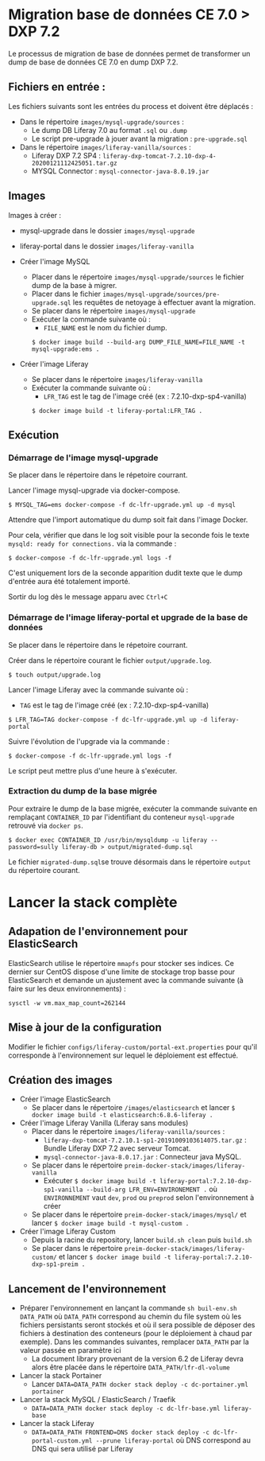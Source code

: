 # Migration base de données CE 7.0 > DXP 7.2

Le processus de migration de base de données permet de transformer un dump de base de données CE 7.0 en dump DXP 7.2.

## Fichiers en entrée :

Les fichiers suivants sont les entrées du process et doivent être déplacés :

* Dans le répertoire `images/mysql-upgrade/sources` :
    * Le dump DB Liferay 7.0 au format `.sql` ou `.dump` 
    * Le script pre-upgrade à jouer avant la migration : `pre-upgrade.sql`
* Dans le répertoire `images/liferay-vanilla/sources` : 
    * Liferay DXP 7.2 SP4 : `liferay-dxp-tomcat-7.2.10-dxp-4-20200121112425051.tar.gz`
    * MYSQL Connector : `mysql-connector-java-8.0.19.jar`

## Images

Images à créer :

* mysql-upgrade dans le dossier `images/mysql-upgrade`
* liferay-portal dans le dossier `images/liferay-vanilla`

* Créer l'image MySQL
    * Placer dans le répertoire `images/mysql-upgrade/sources` le fichier dump de la base à migrer.
    * Placer dans le fichier `images/mysql-upgrade/sources/pre-upgrade.sql` les requêtes de netoyage à effectuer avant la migration.
    * Se placer dans le répertoire `images/mysql-upgrade`
    * Exécuter la commande suivante où :
        * `FILE_NAME` est le nom du fichier dump.
        ```shell
        $ docker image build --build-arg DUMP_FILE_NAME=FILE_NAME -t mysql-upgrade:ems .
        ```
* Créer l'image Liferay
    * Se placer dans le répertoire `images/liferay-vanilla`
    * Exécuter la commande suivante où :
        * `LFR_TAG` est le tag de l'image créé (ex : 7.2.10-dxp-sp4-vanilla)
        ```shell
        $ docker image build -t liferay-portal:LFR_TAG .
        ```

## Exécution

### Démarrage de l'image mysql-upgrade

Se placer dans le répertoire dans le répetoire courrant.

Lancer l'image mysql-upgrade via docker-compose.

```shell
$ MYSQL_TAG=ems docker-compose -f dc-lfr-upgrade.yml up -d mysql
```

Attendre que l'import automatique du dump soit fait dans l'image Docker.

Pour cela, vérifier que dans le log soit visible pour la seconde fois le texte `mysqld: ready for connections.` via la commande :

```shell
$ docker-compose -f dc-lfr-upgrade.yml logs -f
```

C'est uniquement lors de la seconde apparition dudit texte que le dump d'entrée aura été totalement importé.

Sortir du log dès le message apparu avec `Ctrl+C`

### Démarrage de l'image liferay-portal et upgrade de la base de données

Se placer dans le répertoire dans le répetoire courrant.

Créer dans le répertoire courant le fichier `output/upgrade.log`.

```shell
$ touch output/upgrade.log
```

Lancer l'image Liferay avec la commande suivante où :
* `TAG` est le tag de l'image créé (ex : 7.2.10-dxp-sp4-vanilla)

```shell
$ LFR_TAG=TAG docker-compose -f dc-lfr-upgrade.yml up -d liferay-portal
```

Suivre l'évolution de l'upgrade via la commande :

```shell
$ docker-compose -f dc-lfr-upgrade.yml logs -f
```

Le script peut mettre plus d'une heure à s'exécuter.

### Extraction du dump de la base migrée

Pour extraire le dump de la base migrée, exécuter la commande suivante en remplaçant `CONTAINER_ID` par l'identifiant du conteneur `mysql-upgrade` retrouvé via `docker ps`.

```shell
$ docker exec CONTAINER_ID /usr/bin/mysqldump -u liferay --password=sully liferay-db > output/migrated-dump.sql
```

Le fichier `migrated-dump.sql`se trouve désormais dans le répertoire `output` du répertoire courant.

# Lancer la stack complète

## Adapation de l'environnement pour ElasticSearch

ElasticSearch utilise le répertoire `mmapfs` pour stocker ses indices. Ce dernier sur CentOS dispose d'une limite de stockage trop basse pour ElasticSearch et demande un ajustement avec la commande suivante (à faire sur les deux environnements) :

```shell
sysctl -w vm.max_map_count=262144
```

## Mise à jour de la configuration

Modifier le fichier `configs/liferay-custom/portal-ext.properties` pour qu'il corresponde à l'environnement sur lequel le déploiement est effectué.

## Création des images

* Créer l'image ElasticSearch
    * Se placer dans le répertoire  `/images/elasticsearch` et lancer `$ docker image build -t elasticsearch:6.8.6-liferay .`
* Créer l'image Liferay Vanilla (Liferay sans modules)
    * Placer dans le répertoire `images/liferay-vanilla/sources` :
        * `liferay-dxp-tomcat-7.2.10.1-sp1-20191009103614075.tar.gz` : Bundle Liferay DXP 7.2 avec serveur Tomcat.
        * `mysql-connector-java-8.0.17.jar` : Connecteur java MySQL.
    * Se placer dans le répertoire `preim-docker-stack/images/liferay-vanilla`
        * Exécuter `$ docker image build -t liferay-portal:7.2.10-dxp-sp1-vanilla --build-arg LFR_ENV=ENVIRONEMENT .` où `ENVIRONNEMENT` vaut `dev`, `prod` ou `preprod` selon l'environnement à créer
    * Se placer dans le répertoire `preim-docker-stack/images/mysql/` et lancer `$ docker image build -t mysql-custom .`
* Créer l'image Liferay Custom
    * Depuis la racine du repository, lancer `build.sh clean` puis `build.sh`
    * Se placer dans le répertoire `preim-docker-stack/images/liferay-custom/` et lancer `$ docker image build -t liferay-portal:7.2.10-dxp-sp1-preim .`

## Lancement de l'environnement

* Préparer l'environnement en lançant la commande `sh buil-env.sh DATA_PATH` où `DATA_PATH` correspond au chemin du file system où les fichiers persistants seront stockés et où il sera possible de déposer des fichiers à destination des conteneurs (pour le déploiement à chaud par exemple). Dans les commandes suivantes, remplacer `DATA_PATH` par la valeur passée en paramètre ici
    * La document library provenant de la version 6.2 de Liferay devra alors être placée dans le répertoire `DATA_PATH/lfr-dl-volume`
* Lancer la stack Portainer
    * Lancer `DATA=DATA_PATH docker stack deploy -c dc-portainer.yml portainer`
* Lancer la stack MySQL / ElasticSearch / Traefik
    * `DATA=DATA_PATH docker stack deploy -c dc-lfr-base.yml liferay-base`
* Lancer la stack Liferay
    * `DATA=DATA_PATH FRONTEND=DNS docker stack deploy -c dc-lfr-portal-custom.yml --prune liferay-portal` où DNS correspond au DNS qui sera utilisé par Liferay
